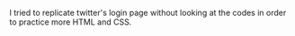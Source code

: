 I tried to replicate twitter's login page without looking at the codes in order to practice more HTML and CSS.
